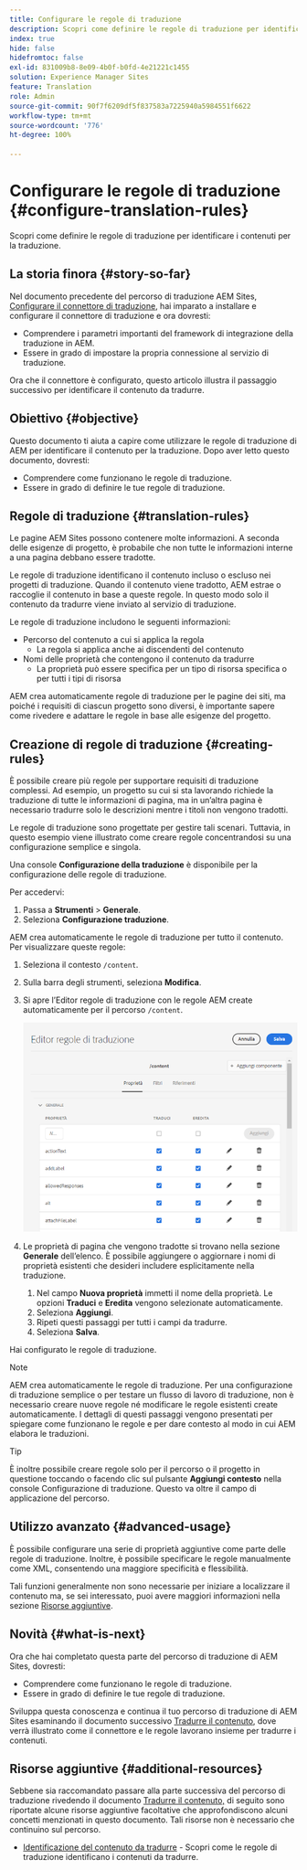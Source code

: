 ```yaml
---
title: Configurare le regole di traduzione
description: Scopri come definire le regole di traduzione per identificare i contenuti per la traduzione.
index: true
hide: false
hidefromtoc: false
exl-id: 831009b8-8e09-4b0f-b0fd-4e21221c1455
solution: Experience Manager Sites
feature: Translation
role: Admin
source-git-commit: 90f7f6209df5f837583a7225940a5984551f6622
workflow-type: tm+mt
source-wordcount: '776'
ht-degree: 100%

---
```


# Configurare le regole di traduzione {#configure-translation-rules}

Scopri come definire le regole di traduzione per identificare i contenuti per la traduzione.

## La storia finora {#story-so-far}

Nel documento precedente del percorso di traduzione AEM Sites, [Configurare il connettore di traduzione](configure-connector.md), hai imparato a installare e configurare il connettore di traduzione e ora dovresti:

* Comprendere i parametri importanti del framework di integrazione della traduzione in AEM.
* Essere in grado di impostare la propria connessione al servizio di traduzione.

Ora che il connettore è configurato, questo articolo illustra il passaggio successivo per identificare il contenuto da tradurre.

## Obiettivo {#objective}

Questo documento ti aiuta a capire come utilizzare le regole di traduzione di AEM per identificare il contenuto per la traduzione. Dopo aver letto questo documento, dovresti:

* Comprendere come funzionano le regole di traduzione.
* Essere in grado di definire le tue regole di traduzione.

## Regole di traduzione {#translation-rules}

Le pagine AEM Sites possono contenere molte informazioni. A seconda delle esigenze di progetto, è probabile che non tutte le informazioni interne a una pagina debbano essere tradotte.

Le regole di traduzione identificano il contenuto incluso o escluso nei progetti di traduzione. Quando il contenuto viene tradotto, AEM estrae o raccoglie il contenuto in base a queste regole. In questo modo solo il contenuto da tradurre viene inviato al servizio di traduzione.

Le regole di traduzione includono le seguenti informazioni:

* Percorso del contenuto a cui si applica la regola
   * La regola si applica anche ai discendenti del contenuto
* Nomi delle proprietà che contengono il contenuto da tradurre
   * La proprietà può essere specifica per un tipo di risorsa specifica o per tutti i tipi di risorsa

AEM crea automaticamente regole di traduzione per le pagine dei siti, ma poiché i requisiti di ciascun progetto sono diversi, è importante sapere come rivedere e adattare le regole in base alle esigenze del progetto.

## Creazione di regole di traduzione {#creating-rules}

È possibile creare più regole per supportare requisiti di traduzione complessi. Ad esempio, un progetto su cui si sta lavorando richiede la traduzione di tutte le informazioni di pagina, ma in un’altra pagina è necessario tradurre solo le descrizioni mentre i titoli non vengono tradotti.

Le regole di traduzione sono progettate per gestire tali scenari. Tuttavia, in questo esempio viene illustrato come creare regole concentrandosi su una configurazione semplice e singola.

Una console **Configurazione della traduzione** è disponibile per la configurazione delle regole di traduzione.

Per accedervi:

1. Passa a **Strumenti** > **Generale**.
1. Seleziona **Configurazione traduzione**.

AEM crea automaticamente le regole di traduzione per tutto il contenuto. Per visualizzare queste regole:

1. Seleziona il contesto `/content`.
1. Sulla barra degli strumenti, seleziona **Modifica**.
1. Si apre l’Editor regole di traduzione con le regole AEM create automaticamente per il percorso `/content`.

   ![Editor regole di traduzione](assets/translation-rules-editor.png)

1. Le proprietà di pagina che vengono tradotte si trovano nella sezione **Generale** dell’elenco. È possibile aggiungere o aggiornare i nomi di proprietà esistenti che desideri includere esplicitamente nella traduzione.
   1. Nel campo **Nuova proprietà** immetti il nome della proprietà. Le opzioni **Traduci** e **Eredita** vengono selezionate automaticamente.
   1. Seleziona **Aggiungi**.
   1. Ripeti questi passaggi per tutti i campi da tradurre.
   1. Seleziona **Salva**.

Hai configurato le regole di traduzione.

>[!NOTE]
>
>AEM crea automaticamente le regole di traduzione. Per una configurazione di traduzione semplice o per testare un flusso di lavoro di traduzione, non è necessario creare nuove regole né modificare le regole esistenti create automaticamente. I dettagli di questi passaggi vengono presentati per spiegare come funzionano le regole e per dare contesto al modo in cui AEM elabora le traduzioni.

>[!TIP]
>
>È inoltre possibile creare regole solo per il percorso o il progetto in questione toccando o facendo clic sul pulsante **Aggiungi contesto** nella console Configurazione di traduzione. Questo va oltre il campo di applicazione del percorso.

## Utilizzo avanzato {#advanced-usage}

È possibile configurare una serie di proprietà aggiuntive come parte delle regole di traduzione. Inoltre, è possibile specificare le regole manualmente come XML, consentendo una maggiore specificità e flessibilità.

Tali funzioni generalmente non sono necessarie per iniziare a localizzare il contenuto ma, se sei interessato, puoi avere maggiori informazioni nella sezione [Risorse aggiuntive](#additional-resources).

## Novità {#what-is-next}

Ora che hai completato questa parte del percorso di traduzione di AEM Sites, dovresti:

* Comprendere come funzionano le regole di traduzione.
* Essere in grado di definire le tue regole di traduzione.

Sviluppa questa conoscenza e continua il tuo percorso di traduzione di AEM Sites esaminando il documento successivo [Tradurre il contenuto](translate-content.md), dove verrà illustrato come il connettore e le regole lavorano insieme per tradurre i contenuti.

## Risorse aggiuntive {#additional-resources}

Sebbene sia raccomandato passare alla parte successiva del percorso di traduzione rivedendo il documento [Tradurre il contenuto,](translate-content.md) di seguito sono riportate alcune risorse aggiuntive facoltative che approfondiscono alcuni concetti menzionati in questo documento. Tali risorse non è necessario che continuino sul percorso.

* [Identificazione del contenuto da tradurre](/help/sites-cloud/administering/translation/rules.md) - Scopri come le regole di traduzione identificano i contenuti da tradurre.
